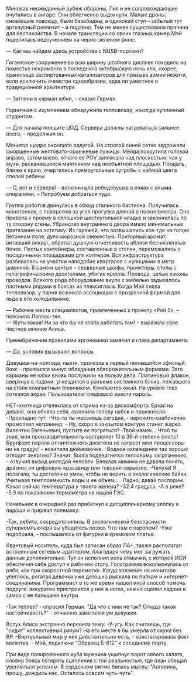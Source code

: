 Миновав неожиданный рубеж обороны, Лия и ее сопровождающие очутились в ангаре. Они облегченно выдохнули. Малые дроны, сновавшие повсюду, были безобидны, а одинокий стул – забытый тут артхаусный реквизит – и подавно. Тем не менее существовала причина для беспокойства. В начале трансляции со своих глазных камер Мэй поделилась недоумением на черно-зеленом фоне:  
  
— Как мы найдем здесь устройства с NUSB-портами?   
  
Гигантское сооружение во всю ширину штабного дисплея походило на поместье некроманта в последнюю октябрьскую ночь или, скорее, хранилище заспиртованных катализаторов для призыва армии нежити, если исключить ячеистое однообразие, едва ли уместное в традиционной архитектуре.  
  
— Загляни в карман юбки, – сказал Герман.  
  
Горничная с изумлением обнаружила тепловизор, некогда купленный студентом.    
  
— Для начала поищите ЦОД. Сервера должны нагреваться сильнее всего, – продолжил он.  
  
Монитор щедро окропило радугой. На строгой синей сетке задрожали сморщенные желтовато-оранжевые лужицы. Мейда покрутила головой вправо, затем влево, отчего ее POV заплясала над плоскостью, как у мухи, раскачавшейся маятником над необъятной площадью. Поодаль, ближе к краю, очертились прямоугольные сугробы с каймой цвета спелой рябины.  
  
— О, вот и сервера! – воскликнула рободевушка в очках с алыми спиралями, – Попробуем добраться туда.  
  
Группа роботов двинулась в обход стального бастиона. Получилась монотонная, с поворотом за угол прогулка длиной в полкилометра. Она привела к проему в сплошной шестиугольной кладке и закончилась по ту сторону стены. Убранство внутреннего двора имело минимальные притязания на эстетику. Из гаражей, что возвышались кое-где на голом бетонном поле, дуло морозной свежестью. Приторный аромат, витавший вокруг, обретал душную отчетливость вблизи бесчисленных бочек. Пустые контейнеры, составленные в стопки, перемежались с посадочными площадками для коптеров. Вся инфраструктура разбивалась на участки наподобие кварталов с «улицами» в метр шириной. В самом центре – серверные шкафы, проекторы, столы с голографическими десктопами, убогие кресла. Провода, целые коконы проводов. Всякого рода оборудование вкупе с мебелью задыхалось плотными рядами в боксах из плексигласа. Когда Мэй сняла тепловизор, у парня возникла ассоциация с прозрачной формой для льда в его холодильнике.  
  
— Рабочие места специалистов, привлеченных к проекту «Рой 5», – пояснила Лаплас-тян.  
— Жуть какая! Ни за что бы не стала работать там! – выразила свое честное мнение Алиса.  
  
Пренебрежение правилами эргономики заметил и глава департамента:  
  
— Да, условия вызывают вопросы.  
  
Девушка-на-полгода, пыхтя, пролезла в первый попавшийся офисный бокс - проявился минус обладания обворожительным формами. Зато карманы ее юбки вновь послужили на пользу дела. Платиновый флакон, сверкнув в ладони, угнездился в разъеме системного блока, лежавшего на столе компактным блинчиком. Компьютер ожил. На уровне глаз соткался экран. Пользователю следовало ввести пароль.  
  
НЕТ-охотница отвлеклась от стрима из-за дискомфорта. Ерзая на диване, она обняла себя, склонила голову набок и произнесла:
-Прохладно тут.
-Что-то ты мерзнешь сегодня, - нарочито-озабоченно промолвил нетраннер, - Ну, скоро в закрытом контуре станет жарко. Валентин Евгеньевич, пустите ее погреться?
-Твой намек... Чтоб ты знал, моя производительность составляет 10 в 36-й степени флопс! Брутфорс пароля от ничтожного десктопа не нагреет мои процессоры ни на градус! - вскипела дюймовочка.
-Водное охлаждение так хорошо отводит энергию? Значит, Волга подвергнется тепловому загрязнению, - озвучил вывод молодой человек.
Блеклая мимика не давала понять, дразнил он цифровую красавицу или говорил серьезно.
-Чепуха! Я полагала, ты достаточно умен, чтобы не верить в экологические байки. Учитывая темплоемкость воды и ее объем...
-Ладно, давай поспорим. Какая сейчас температура у твоего железа?
-32.4 градуса.
-А в реке?
-5.9 по показаниям термометра на нашей ГЭС.

Начальник в очередной раз прибегнул к дисциплинарному хлопку в ладоши и прервал полемику:

-Так, ребята, сосредоточились. В экологической безопасности суперкомпьютера вы убедитесь позже. Что там с паролем?
-Уже подобрала, - послышалось от фигурки в кремовом платье.

Квантовый носитель, куда был записан образ ЛА+, также располагал встроенным сетевым адаптером, благодаря чему мог загружать данные дополнительно. Тут он исполнил роль отмычки, с которой ИСИ обеспечил себе доступ к рабочем столу. Голограмма всколыхнулась от ряби, как при скоростной перемотке. Когда волнение на мониторе улеглось, рогатая девочка уже дотошно рыскала по папкам и интернет-соединениям. 
Программист в то же время нашел иной способ помочь подруге: аккуратно пристроился у нее в ногах, нежно сцепил ладони в замок с ее пальцами внутри.

-Так теплее? - спросил Герман.
"Да что с ним не так? Откуда такая настойчивость?" - отчаянно заметался ум девушки.

Вслух Алиса экстренно перевела тему:
-У-угу. Как считаешь, где "сидит" коллективный разум? На его месте я бы умерла от скуки без ВР.
-Виртуальный мир у них действительно есть, - констатировала факт малютка. - Мэй, подключи "Образец Б-612" к соседнему порту. 

При виде полированного куба мужчина ущипнул ворот своего халата, словно боясь потерять сцепление с той реальностью, где план обещал увенчаться успехом. В сердечном ритме билась мысль:
"Ангелина, прошу, дождись нас.  Осталось совсем чуть-чуть".